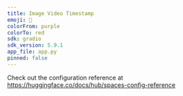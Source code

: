 ```yaml
---
title: Image Video Timestamp
emoji: 🏃
colorFrom: purple
colorTo: red
sdk: gradio
sdk_version: 5.9.1
app_file: app.py
pinned: false
---
```


Check out the configuration reference at https://huggingface.co/docs/hub/spaces-config-reference
